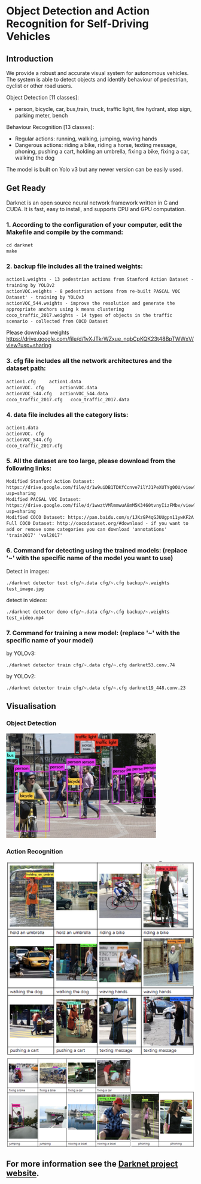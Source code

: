 # Object Detection and Action Recognition for Self-Driving Vehicles

## Introduction

We provide a robust and accurate visual system for autonomous vehicles. The system is able to detect objects and identify behaviour of pedestrian, cyclist or other road users.

Object Detection [11 classes]:
- person, bicycle, car, bus,train, truck, traffic light, fire hydrant, stop sign, parking meter, bench

Behaviour Recognition [13 classes]:
- Regular actions: running, walking, jumping, waving hands
- Dangerous actions: riding a bike, riding a horse, texting message, phoning, pushing a cart, holding an umbrella, fixing a bike, fixing a car, walking the dog

The model is built on Yolo v3 but any newer version can be easily used.

## Get Ready

Darknet is an open source neural network framework written in C and CUDA. It is fast, easy to install, and supports CPU and GPU computation.

### 1. According to the configuration of your computer, edit the Makefile and compile by the command: 
	cd darknet
	make

### 2. backup file includes all the trained weights:
	action1.weights - 13 pedestrian actions from Stanford Action Dataset - training by YOLOv2
	actionVOC.weights - 8 pedestrian actions from re-built PASCAL VOC Dataset' - training by YOLOv3
	actionVOC_544.weights - improve the resolution and generate the appropriate anchors using k means clustering
	coco_traffic_2017.weights - 14 types of objects in the traffic scenario - collected from COCO Dataset
		
Please download weights https://drive.google.com/file/d/1vXJTkrWZxue_nqbCpKQK23t48BpTWWxV/view?usp=sharing
		
### 3. cfg file includes all the network architectures and the dataset path:
	action1.cfg		action1.data
	actionVOC. cfg		actionVOC.data
	actionVOC_544.cfg	actionVOC_544.data
	coco_traffic_2017.cfg	coco_traffic_2017.data

### 4. data file includes all the category lists:
	action1.data
	actionVOC. cfg
	actionVOC_544.cfg
	coco_traffic_2017.cfg

### 5. All the dataset are too large, please download from the following links:
	Modified Stanford Action Dataset: https://drive.google.com/file/d/1w9uiDB1TDKfCcnve7ilYJ1PeXUTYg0OU/view?usp=sharing
	Modified PACSAL VOC Dataset: https://drive.google.com/file/d/1wwztVMlmmwuA8mM5K3460tvnyIizFMbv/view?usp=sharing
	Modified COCO Dataset: https://pan.baidu.com/s/1JKzGP4qGJUUgpn11ywKF2A
	Full COCO Dataset: http://cocodataset.org/#download	- if you want to add or remove some categories you can download 'annotations' 'train2017' 'val2017'

### 6. Command for detecting using the trained models: (replace '~' with the specific name of the model you want to use)

Detect in images:
			
```
./darknet detector test cfg/~.data cfg/~.cfg backup/~.weights test_image.jpg
```

detect in videos:

```
./darknet detector demo cfg/~.data cfg/~.cfg backup/~.weights test_video.mp4
```
### 7. Command for training a new model: (replace '~' with the specific name of your model)
by YOLOv3: 
```
./darknet detector train cfg/~.data cfg/~.cfg darknet53.conv.74
```
by YOLOv2:
```
./darknet detector train cfg/~.data cfg/~.cfg darknet19_448.conv.23
```


## Visualisation

### Object Detection

<img src="src/objectDet.png" width="400">

### Action Recognition

<img src="src/actRec1.png" width="550">


<img src="src/actRec2.png" width="600">




## For more information see the [Darknet project website](http://pjreddie.com/darknet).
